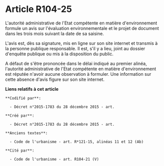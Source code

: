 # Article R104-25

L'autorité administrative de l'Etat compétente en matière d'environnement formule un avis sur l'évaluation environnementale
et le projet de document dans les trois mois suivant la date de sa saisine.

L'avis est, dès sa signature, mis en ligne sur son site internet et transmis à la personne publique responsable. Il est, s'il
y a lieu, joint au dossier d'enquête publique ou mis à la disposition du public.

A défaut de s'être prononcée dans le délai indiqué au premier alinéa, l'autorité administrative de l'Etat compétente en
matière d'environnement est réputée n'avoir aucune observation à formuler. Une information sur cette absence d'avis figure
sur son site internet.

**Liens relatifs à cet article**

	**Codifié par**:

	  - Décret n°2015-1783 du 28 décembre 2015 - art.

	**Créé par**:

	  - Décret n°2015-1783 du 28 décembre 2015 - art.

	**Anciens textes**:

	  - Code de l'urbanisme - art. R*121-15, alinéas 11 et 12 (Ab)

	**Cité par**:

	  - Code de l'urbanisme - art. R104-21 (V)

